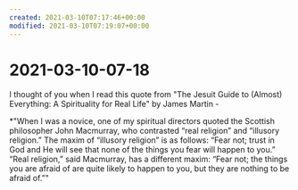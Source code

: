 ```yaml
---
created: 2021-03-10T07:17:46+00:00
modified: 2021-03-10T07:19:07+00:00
---
```


# 2021-03-10-07-18

I thought of you when I read this quote from "The Jesuit Guide to (Almost) Everything: A Spirituality for Real Life" by James Martin -

*"When I was a novice, one of my spiritual directors quoted the Scottish philosopher John Macmurray, who contrasted “real religion” and “illusory religion.” The maxim of “illusory religion” is as follows: “Fear not; trust in God and He will see that none of the things you fear will happen to you.” “Real religion,” said Macmurray, has a different maxim: “Fear not; the things you are afraid of are quite likely to happen to you, but they are nothing to be afraid of.”"